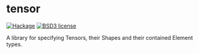 # tensor

[![Hackage](https://img.shields.io/hackage/v/tensor.svg)](https://hackage.haskell.org/package/tensor)
[![BSD3 license](https://img.shields.io/badge/license-BSD3-blue.svg)](./LICENSE)

A library for specifying Tensors, their Shapes and their contained Element
types.

